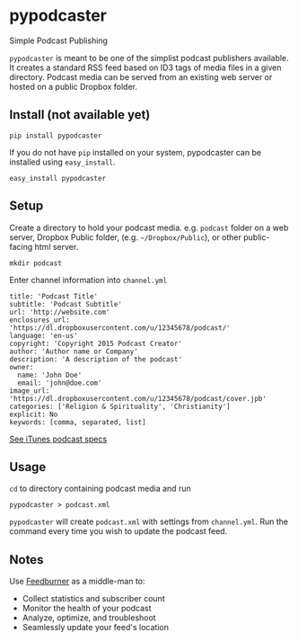 # pypodcaster

Simple Podcast Publishing

`pypodcaster` is meant to be one of the simplist podcast publishers available. It creates a standard RSS feed based on ID3 tags of media files in a given directory. Podcast media can be served from an existing web server or hosted on a public Dropbox folder.

## Install (not available yet)

    pip install pypodcaster

If you do not have `pip` installed on your system, pypodcaster can be installed using `easy_install`.

    easy_install pypodcaster
  
## Setup

Create a directory to hold your podcast media. e.g. `podcast` folder on a web server, Dropbox Public folder, (e.g. `~/Dropbox/Public`), or other public-facing html server.

    mkdir podcast

Enter channel information into `channel.yml`

```
title: 'Podcast Title'
subtitle: 'Podcast Subtitle'
url: 'http://website.com'
enclosures_url: 'https://dl.dropboxusercontent.com/u/12345678/podcast/'
language: 'en-us'
copyright: 'Copyright 2015 Podcast Creator'
author: 'Author name or Company'
description: 'A description of the podcast'
owner:
  name: 'John Doe'
  email: 'john@doe.com'
image_url: 'https://dl.dropboxusercontent.com/u/12345678/podcast/cover.jpb'
categories: ['Religion & Spirituality', 'Christianity']
explicit: No
keywords: [comma, separated, list]
```

[See iTunes podcast specs](http://www.apple.com/itunes/podcasts/specs.html)

## Usage

`cd` to directory containing podcast media and run

    pypodcaster > podcast.xml

`pypodcaster` will create `podcast.xml` with settings from `channel.yml`. Run the command every time you wish to update the podcast feed.

## Notes

Use [Feedburner](http://feedburner.com) as a middle-man to:

- Collect statistics and subscriber count
- Monitor the health of your podcast
- Analyze, optimize, and troubleshoot
- Seamlessly update your feed's location
